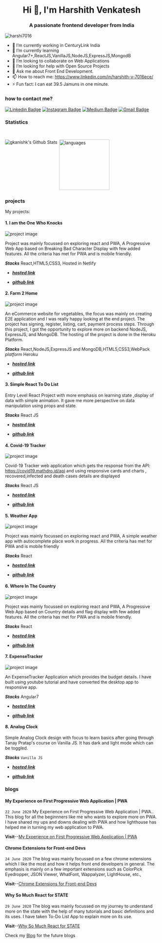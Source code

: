 <h1 align="center">Hi 👋, I'm Harshith Venkatesh</h1>
<h3 align="center">A passionate frontend developer from India</h3>
<p align="left"> <img src="https://komarev.com/ghpvc/?username=harshi7016" alt="harshi7016" /> </p>


- 🔭 I’m currently working in CenturyLink India 
- 🌱 I’m currently learning Angular7+,ReactJS,VanillaJS,NodeJS,ExpressJS,MongodB
- 👯 I’m looking to collaborate on Web Applications
- 🤔 I’m looking for help with Open Source Projects
- 💬 Ask me about Front End Development.
- 📫 How to reach me: https://www.linkedin.com/in/harshith-v-7016ece/
- ⚡ Fun fact: I can eat 39.5 Jamuns in one minute.








### how to contact me?

[![Linkedin Badge](https://img.shields.io/badge/-Harshith%20Venkatesh-blue?style=flat-square&logo=Linkedin&logoColor=white&link=https://www.linkedin.com/in/harshith-v-7016ece/)](https://www.linkedin.com/in/harshith-v-7016ece/)
[![Instagram Badge](https://img.shields.io/badge/-Harshith%20Venkatesh-purple?style=flat-square&logo=instagram&logoColor=white&link=https://instagram.com/harshith_bing/)](https://instagram.com/harshith_bing/)
[![Medium Badge](https://img.shields.io/badge/-Harshith%20Venkatesh-03a57a?style=flat-square&labelColor=000000&logo=Medium&link=https://medium.com/@harshithece7016/)](https://medium.com/@harshithece7016)
[![Gmail Badge](https://img.shields.io/badge/-harshithece7016@gmail.com-c14438?style=flat&logo=Gmail&logoColor=white&link=mailto:harshithece7016@gmail.com)](mailto:harshithece7016@gmail.com)

### Statistics
<br>


<p align="left">
<img align="left" alt="gkanishk's Github Stats" src="https://github-readme-stats.vercel.app/api?username=harshi7016&show_icons=true&hide_border=true&theme=tokyonight&hide=stars" />&nbsp;<img src="https://github-readme-stats.vercel.app/api/top-langs/?username=harshi7016&layout=compact&theme=buefy" alt="languages" height="165">
</p>


### projects

My projects:

#### 1. I am the One Who Knocks

![project image](https://i.ibb.co/7Q8QTyj/project5.png)

Project was mainly focussed on exploring react and PWA, A Progressive Web App based on Breaking Bad Character Display with few added features. All the criteria has met for PWA and is mobile friendly.

**_Stacks_** React,HTML5,CSS3, Hosted in Netlify

- [**_hosted link_**](https://iamtheonewhoknocks.netlify.app/)

- [**_github link_**](https://github.com/Harshi7016/BreakingBad)

#### 2. Farm 2 Home

![project image](https://i.ibb.co/86Z4Fzc/project6.png)

An eCommerce website for vegetables, the focus was mainly on creating E2E application and I was really happy looking at the end project. The project has signing, register, listing, cart, payment process steps. Through this project, I got the opportunity to explore more on backend NodeJS, ExpressJS, and MongoDB. The hosting of the project is done in the Heroku Platform.

**_Stacks_** React,NodeJS,ExpressJS and MongoDB,HTML5,CSS3,WebPack
_platform_ Heroku

- [**_hosted link_**](https://farm2wohome.herokuapp.com/)

- [**_github link_**](https://github.com/Harshi7016/Farm2Homev1)

#### 3. Simple React To Do List

Entry Level React Project with more emphasis on learning state ,display of data with simple animation. It gave me more perspective on data manipulation using props and state.

**_Stacks_** React JS

- [**_hosted link_**](https://Harshi7016.github.io/ReactToDo)

- [**_github link_**](https://github.com/Harshi7016/ReactToDo)

#### 4. Covid-19 Tracker

![project image](https://i.ibb.co/Nm5dbFb/project3.png)

Covid-19 Tracker web application which gets the response from the API: https://covid19.mathdro.id/api and using responsive cards and charts , recovered,infected and death cases details are displayed

**_Stacks_** React JS

- [**_hosted link_**](https://covid19trackerdemo.netlify.app)

- [**_github link_**](https://github.com/Harshi7016/CoronaTracker)

#### 5. Weather App

![project image](https://i.ibb.co/7ps7BzX/project4.png)

Project was mainly focussed on exploring react and PWA, A simple weather app with autocomplete place work in progress. All the criteria has met for PWA and is mobile friendly

**_Stacks_** React

- [**_hosted link_**](https://progressiveweatherapp.netlify.app/)

- [**_github link_**](https://github.com/Harshi7016/WeatherAppPWA)

#### 6. Where In The Country

![project image](https://i.ibb.co/BwhY0zm/project1.png)

Project was mainly focussed on exploring react and PWA, A Progressive Web App based on Country details and flag display with few added features. All the criteria has met for PWA and is mobile friendly.

**_Stacks_** React

- [**_hosted link_**](https://whereintheworldismycountry.netlify.app/)

- [**_github link_**](https://github.com/Harshi7016/WhereInTheWorld)

#### 7. ExpenseTracker

![project image](https://i.ibb.co/RTm3yGX/project2.png)

An ExpenseTracker Application which provides the budget details.
I have built using youtube tutorial and have converted the desktop app to responsive app.

**_Stacks_** Angular7

- [**_hosted link_**](https://kharchapaani.netlify.app/)

- [**_github link_**](https://github.com/Harshi7016/ExpenseTracker)

#### 8. Analog Clock

Simple Analog Clock design with focus to learn basics after going through Tanay Pratap's course on Vanilla JS. It has dark and light mode which can be toggled.

**_Stacks_** `Vanilla JS`

- [**_hosted link_**](https://darklightmodeanalogclock.netlify.app)

- [**_github link_**](https://github.com/Harshi7016/AnalogClockDarkLightMode)

### blogs

#### **My Experience on First Progressive Web Application | PWA**

`22 June 2020`
My Experience on First Progressive Web Application | PWA.. This blog for all the beginnners like me who wants to explore more on PWA. I have shared my ups and downs dealing with PWA and how lighthouse has helped me in turning my web application to PWA.

**Visit**--[My Experience on First Progressive Web Application | PWA](https://medium.com/@harshithece7016/my-experience-on-first-progressive-web-application-cb5600556fa7)

#### **Chrome Extensions for Front-end Devs**

`24 June 2020`
The blog was mainly focussed on a few chrome extensions which I like the most and how it helps front end developers in general. The emphasis is mainly on a few important extensions such as ColorPick Eyedropper, JSON Viewer, WhatFont, Wappalyzer, LightHouse, etc.,

**Visit**--[Chrome Extensions for Front-end Devs](https://medium.com/@harshithece7016/chrome-extensions-for-front-end-devs-63f8a1b7a8a9)

#### **Why So Much React for STATE**

`29 June 2020`
The blog was mainly focussed on my journey to understand more on the state with the help of many tutorials and basic definitions and its uses. I have taken To-Do List App to explain more on its use.

**Visit**--[Why So Much React for STATE](https://medium.com/@harshithece7016/why-so-much-react-for-state-90eb77be6730)

Check my [Blog](https://harshith-venkatesh-blog.netlify.app/) for the future blogs
